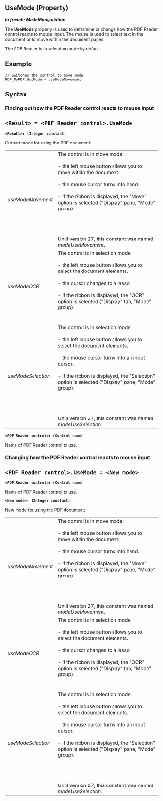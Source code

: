 
## UseMode (Property)

***In french: ModeManipulation***
	



<a name="XUse"></a>
<a name="Use"></a>
<a name="description"></a>
The **UseMode** property is used to determine or change how the PDF Reader control reacts to mouse input. The mouse is used to select text in the document or to move within the document pages.

The PDF Reader is in selection mode by default. 
<a name="Example1"></a>
<a name="sample_code"></a>

## Example


```wl
// Switches the control to move mode
PDF_MyPDF.UseMode = useModeMovement
```

<a name="XSYNTAX"></a>

## Syntax
<a name="SYNTAX1"></a>

### Finding out how the PDF Reader control reacts to mouse input

`<Result> = <PDF Reader control>.UseMode`
---

**`<Result>: (Integer constant)`**

Current mode for using the PDF document: 


|   |   |
| --- | --- |
| *useModeMovement* | The control is in move mode: <br><br>- the left mouse button allows you to move within the document. <br><br>- the mouse cursor turns into hand. <br><br>- if the ribbon is displayed, the "Move" option is selected ("Display" pane, "Mode" group). <br><br><br><br><br>Until version 27, this constant was named *modeUseMovement*. |
| *useModeOCR* | The control is in selection mode: <br><br>- the left mouse button allows you to select the document elements. <br><br>- the cursor changes to a lasso. <br><br>- if the ribbon is displayed, the "OCR" option is selected ("Display" tab, "Mode" group). <br><br><br> |
| *useModeSelection* | The control is in selection mode: <br><br>- the left mouse button allows you to select the document elements. <br><br>- the mouse cursor turns into an input cursor. <br><br>- if the ribbon is displayed, the "Selection" option is selected ("Display" pane, "Mode" group). <br><br><br><br><br>Until version 27, this constant was named *modeUseSelection*. |



**`<PDF Reader control>: (Control name)`**

Name of PDF Reader control to use. 


<a name="SYNTAX2"></a>

### Changing how the PDF Reader control reacts to mouse input

`<PDF Reader control>.UseMode = <New mode>`
---

**`<PDF Reader control>: (Control name)`**

Name of PDF Reader control to use. 

**`<New mode>: (Integer constant)`**

New mode for using the PDF document: 


|   |   |
| --- | --- |
| *useModeMovement* | The control is in move mode: <br><br>- the left mouse button allows you to move within the document. <br><br>- the mouse cursor turns into hand. <br><br>- if the ribbon is displayed, the "Move" option is selected ("Display" pane, "Mode" group). <br><br><br><br><br>Until version 27, this constant was named *modeUseMovement*. |
| *useModeOCR* | The control is in selection mode: <br><br>- the left mouse button allows you to select the document elements. <br><br>- the cursor changes to a lasso. <br><br>- if the ribbon is displayed, the "OCR" option is selected ("Display" tab, "Mode" group). <br><br><br> |
| *useModeSelection* | The control is in selection mode: <br><br>- the left mouse button allows you to select the document elements. <br><br>- the mouse cursor turns into an input cursor. <br><br>- if the ribbon is displayed, the "Selection" option is selected ("Display" pane, "Mode" group). <br><br><br><br><br>Until version 27, this constant was named *modeUseSelection*. |






